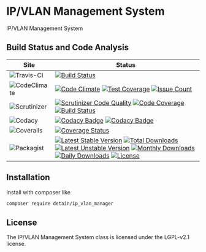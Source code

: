 # IP/VLAN Management System

IP/VLAN Management System

## Build Status and Code Analysis

Site          | Status
--------------|---------------------------
![Travis-CI](http://i.is.cc/storage/GYd75qN.png "Travis-CI")     | [![Build Status](https://travis-ci.org/detain/ip_vlan_manager.svg?branch=master)](https://travis-ci.org/detain/ip_vlan_manager)
![CodeClimate](http://i.is.cc/storage/GYlageh.png "CodeClimate")  | [![Code Climate](https://codeclimate.com/github/detain/ip_vlan_manager/badges/gpa.svg)](https://codeclimate.com/github/detain/ip_vlan_manager) [![Test Coverage](https://codeclimate.com/github/detain/ip_vlan_manager/badges/coverage.svg)](https://codeclimate.com/github/detain/ip_vlan_manager/coverage) [![Issue Count](https://codeclimate.com/github/detain/ip_vlan_manager/badges/issue_count.svg)](https://codeclimate.com/github/detain/ip_vlan_manager)
![Scrutinizer](http://i.is.cc/storage/GYeUnux.png "Scrutinizer")   | [![Scrutinizer Code Quality](https://scrutinizer-ci.com/g/detain/ip_vlan_manager/badges/quality-score.png?b=master)](https://scrutinizer-ci.com/g/detain/ip_vlan_manager/?branch=master) [![Code Coverage](https://scrutinizer-ci.com/g/detain/ip_vlan_manager/badges/coverage.png?b=master)](https://scrutinizer-ci.com/g/detain/ip_vlan_manager/?branch=master) [![Build Status](https://scrutinizer-ci.com/g/detain/ip_vlan_manager/badges/build.png?b=master)](https://scrutinizer-ci.com/g/detain/ip_vlan_manager/build-status/master)
![Codacy](http://i.is.cc/storage/GYi66Cx.png "Codacy")        | [![Codacy Badge](https://api.codacy.com/project/badge/Grade/226251fc068f4fd5b4b4ef9a40011d06)](https://www.codacy.com/app/detain/ip_vlan_manager) [![Codacy Badge](https://api.codacy.com/project/badge/Coverage/25fa74eb74c947bf969602fcfe87e349)](https://www.codacy.com/app/detain/ip_vlan_manager?utm_source=github.com&utm_medium=referral&utm_content=detain/ip_vlan_manager&utm_campaign=Badge_Coverage)
![Coveralls](http://i.is.cc/storage/GYjNSim.png "Coveralls")    | [![Coverage Status](https://coveralls.io/repos/github/detain/db_abstraction/badge.svg?branch=master)](https://coveralls.io/github/detain/ip_vlan_manager?branch=master)
![Packagist](http://i.is.cc/storage/GYacBEX.png "Packagist")     | [![Latest Stable Version](https://poser.pugx.org/detain/ip_vlan_manager/version)](https://packagist.org/packages/detain/ip_vlan_manager) [![Total Downloads](https://poser.pugx.org/detain/ip_vlan_manager/downloads)](https://packagist.org/packages/detain/ip_vlan_manager) [![Latest Unstable Version](https://poser.pugx.org/detain/ip_vlan_manager/v/unstable)](//packagist.org/packages/detain/ip_vlan_manager) [![Monthly Downloads](https://poser.pugx.org/detain/ip_vlan_manager/d/monthly)](https://packagist.org/packages/detain/ip_vlan_manager) [![Daily Downloads](https://poser.pugx.org/detain/ip_vlan_manager/d/daily)](https://packagist.org/packages/detain/ip_vlan_manager) [![License](https://poser.pugx.org/detain/ip_vlan_manager/license)](https://packagist.org/packages/detain/ip_vlan_manager)


## Installation

Install with composer like

```sh
composer require detain/ip_vlan_manager
```

## License

The IP/VLAN Management System class is licensed under the LGPL-v2.1 license.

